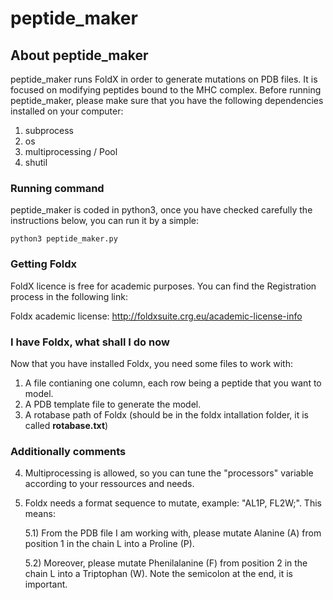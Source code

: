 # peptide_maker

## About peptide_maker ##

peptide_maker runs FoldX in order to generate mutations on PDB files. It is focused on modifying peptides bound to the MHC complex.
Before running peptide_maker, please make sure that you have the following dependencies installed on your computer:

1) subprocess
2) os
3) multiprocessing / Pool
4) shutil

### Running command ###

peptide_maker is coded in python3, once you have checked carefully the instructions below, you can run it by a simple:

``python3 peptide_maker.py
``
### Getting Foldx ###

FoldX licence is free for academic purposes. You can find the Registration process in the following link:

Foldx academic license: http://foldxsuite.crg.eu/academic-license-info

### I have Foldx, what shall I do now ###

Now that you have installed Foldx, you need some files to work with:

1) A file contianing one column, each row being a peptide that you want to model.
2) A PDB template file to generate the model.
3) A rotabase path of Foldx (should be in the foldx intallation folder, it is called **rotabase.txt**)

### Additionally comments ###

4) Multiprocessing is allowed, so you can tune the "processors" variable according to your ressources and needs.
5) Foldx needs a format sequence to mutate, example: "AL1P, FL2W;". This means: 

	5.1) From the PDB file I am working with, please mutate Alanine (A) from position 1 in the chain L into a Proline (P).
	
	5.2) Moreover, please mutate Phenilalanine (F) from position 2 in the chain L into a Triptophan (W). Note the semicolon at the end, it is important.
